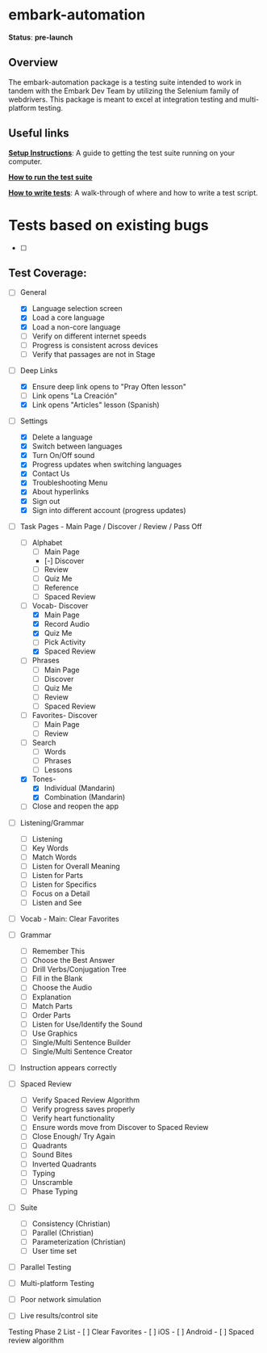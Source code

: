 # embark-automation

**Status**: **pre-launch**

## Overview
The embark-automation package is a testing suite intended to work in tandem with the Embark Dev Team by utilizing the Selenium family of webdrivers. This package is meant to excel at integration testing and multi-platform testing.

## Useful links
[**Setup Instructions**](/Documentation/setup-instructions.md): A guide to getting the test suite running on your computer.

[**How to run the test suite**]()

[**How to write tests**](/Documentation/how-to-write-a-test.md): A walk-through of where and how to write a test script.

# Tests based on existing bugs
- [ ] 


## Test Coverage:
- [ ] General
    - [x] Language selection screen
    - [x] Load a core language
    - [x] Load a non-core language
    - [ ] Verify on different internet speeds
    - [ ] Progress is consistent across devices
    - [ ] Verify that passages are not in Stage
- [ ] Deep Links
    - [x] Ensure deep link opens to "Pray Often lesson"
    - [ ] Link opens "La Creación"
    - [x] Link opens "Articles" lesson (Spanish)
- [ ] Settings
    - [X] Delete a language
    - [X] Switch between languages
    - [X] Turn On/Off sound
    - [X] Progress updates when switching languages
    - [x] Contact Us
    - [x] Troubleshooting Menu
    - [x] About hyperlinks
    - [x] Sign out
    - [X] Sign into different account (progress updates)
- [ ] Task Pages - Main Page / Discover / Review / Pass Off
    - [ ] Alphabet
        - [ ] Main Page
        - [-] Discover
        - [ ] Review 
        - [ ] Quiz Me
        - [ ] Reference
        - [ ] Spaced Review
    - [ ] Vocab- Discover
        - [X] Main Page
        - [X] Record Audio
        - [X] Quiz Me
        - [ ] Pick Activity
        - [X] Spaced Review
    - [ ] Phrases
        - [ ] Main Page
        - [ ] Discover
        - [ ] Quiz Me
        - [ ] Review
        - [ ] Spaced Review
    - [ ] Favorites- Discover
        - [ ] Main Page
        - [ ] Review
    - [ ] Search
        - [ ] Words
        - [ ] Phrases
        - [ ] Lessons
    - [x] Tones- 
        - [x] Individual (Mandarin)
        - [x] Combination (Mandarin)
    - [ ] Close and reopen the app
- [ ] Listening/Grammar
    - [ ] Listening
    - [ ] Key Words
    - [ ] Match Words
    - [ ] Listen for Overall Meaning
    - [ ] Listen for Parts
    - [ ] Listen for Specifics
    - [ ] Focus on a Detail
    - [ ] Listen and See
- [ ] Vocab - Main: Clear Favorites
- [ ] Grammar
    - [ ] Remember This
    - [ ] Choose the Best Answer
    - [ ] Drill Verbs/Conjugation Tree
    - [ ] Fill in the Blank
    - [ ] Choose the Audio
    - [ ] Explanation
    - [ ] Match Parts
    - [ ] Order Parts
    - [ ] Listen for Use/Identify the Sound
    - [ ] Use Graphics
    - [ ] Single/Multi Sentence Builder
    - [ ] Single/Multi Sentence Creator
- [ ] Instruction appears correctly
- [ ] Spaced Review
    - [ ] Verify Spaced Review Algorithm
    - [ ] Verify progress saves properly
    - [ ] Verify heart functionality
    - [ ] Ensure words move from Discover to Spaced Review
    - [ ] Close Enough/ Try Again
    - [ ] Quadrants
    - [ ] Sound Bites
    - [ ] Inverted Quadrants
    - [ ] Typing
    - [ ] Unscramble
    - [ ] Phase Typing

- [ ] Suite
    - [ ] Consistency (Christian)
    - [ ] Parallel (Christian)
    - [ ] Parameterization (Christian)
    - [ ] User time set

 - [ ] Parallel Testing
 - [ ] Multi-platform Testing
 - [ ] Poor network simulation
 - [ ] Live results/control site


Testing Phase 2 List
    - [ ] Clear Favorites
    - [ ] iOS
    - [ ] Android
    - [ ] Spaced review algorithm